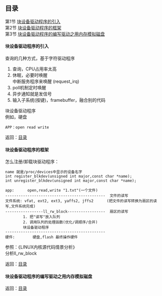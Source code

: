 
## 目录  

第1节 [块设备驱动程序的引入](#块设备驱动程序的引入)  
第2节 [块设备驱动程序的框架](#块设备驱动程序的框架)  
第3节 [块设备驱动程序的编写驱动之用内存模拟磁盘](#块设备驱动程序的编写驱动之用内存模拟磁盘)  

#### 块设备驱动程序的引入  
查询的几种方式，基于字符驱动程序  
1. 查询，CPU占用率太高  
2. 休眠，必要时唤醒  
中断服务程序来唤醒 (request_irq)  
3. poll机制定时唤醒  
4. 异步通知就是发信号  
5. 输入子系统(按键)，framebuffer，融合别的代码  

块设备驱动程序  
例如，硬盘  
```c{.line-numbers}
APP：open read write  
```
返回：[目录](#目录)  
#### 块设备驱动程序的框架  
怎么注册/卸载块驱动程序：  
```c{.line-numbers}
name 就是/proc/devices中显示的设备名字
int register_blkdev(unsigned int major,const char *name);
int unregister_blkdev(unsigned int major,const char *name);
```

```c{.line-numbers}
app:      open,read,write "1.txt"(一个文件)
---------------------------------------------  文件的读写
文件系统: vfat, ext2, ext3, yaffs2, jffs2      (把文件的读写转换为扇区的读写,文件系统完成)
-----------------ll_rw_block-----------------  扇区的读写
        1. 把"读写"放入队列
        2. 调用队列的处理函数(优化/调顺序/合并)
        块设备驱动程序     
---------------------------------------------
硬件:        硬盘,flash 最终操作硬件
```
参照：《LINUX内核源代码情景分析》  
分析ll_rw_block  


返回：[目录](#目录)  
#### 块设备驱动程序的编写驱动之用内存模拟磁盘  


返回：[目录](#目录)  
